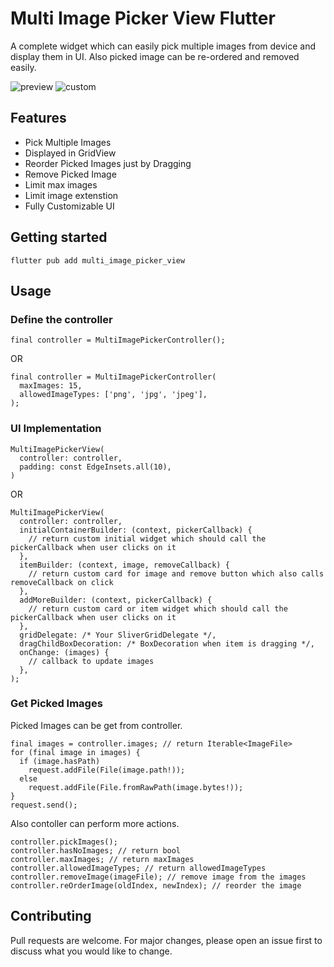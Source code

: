 # Multi Image Picker View Flutter

A complete widget which can easily pick multiple images from device and display them in UI. Also picked image can be re-ordered and removed easily.

![preview](https://user-images.githubusercontent.com/55009858/178099543-d3b576d9-625c-426e-b627-9e48c2f65c17.gif)
![custom](https://user-images.githubusercontent.com/55009858/178099563-72e26aea-0a06-43c2-8315-25c7a0d039fb.gif)


## Features

- Pick Multiple Images
- Displayed in GridView
- Reorder Picked Images just by Dragging
- Remove Picked Image
- Limit max images
- Limit image extenstion
- Fully Customizable UI

## Getting started
```
flutter pub add multi_image_picker_view
```

## Usage

### Define the controller
```
final controller = MultiImagePickerController();
```
OR
```
final controller = MultiImagePickerController(
  maxImages: 15,
  allowedImageTypes: ['png', 'jpg', 'jpeg'],
);
```

### UI Implementation
```
MultiImagePickerView(
  controller: controller,
  padding: const EdgeInsets.all(10),
)
```
OR
```
MultiImagePickerView(
  controller: controller,
  initialContainerBuilder: (context, pickerCallback) {
    // return custom initial widget which should call the pickerCallback when user clicks on it
  },
  itemBuilder: (context, image, removeCallback) {
    // return custom card for image and remove button which also calls removeCallback on click
  },
  addMoreBuilder: (context, pickerCallback) {
    // return custom card or item widget which should call the pickerCallback when user clicks on it
  },
  gridDelegate: /* Your SliverGridDelegate */,
  dragChildBoxDecoration: /* BoxDecoration when item is dragging */,
  onChange: (images) {
    // callback to update images
  },
);
```

### Get Picked Images
Picked Images can be get from controller.
```
final images = controller.images; // return Iterable<ImageFile>
for (final image in images) {
  if (image.hasPath)
    request.addFile(File(image.path!));
  else 
    request.addFile(File.fromRawPath(image.bytes!));
}
request.send();
```
Also contoller can perform more actions.
```
controller.pickImages();
controller.hasNoImages; // return bool
controller.maxImages; // return maxImages
controller.allowedImageTypes; // return allowedImageTypes
controller.removeImage(imageFile); // remove image from the images
controller.reOrderImage(oldIndex, newIndex); // reorder the image
```

## Contributing

Pull requests are welcome. For major changes, please open an issue first to discuss what you would like to change.


